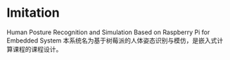 # Imitation
Human Posture Recognition and Simulation Based on Raspberry Pi for Embedded System
本系统名为基于树莓派的人体姿态识别与模仿，是嵌入式计算课程的课程设计。
